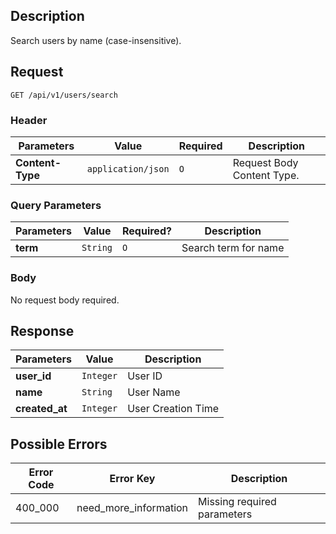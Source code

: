 ## Description

Search users by name (case-insensitive).

## Request

`GET /api/v1/users/search`

### Header

| Parameters       | Value              | Required | Description                |
| ---------------- | ------------------ | -------- | -------------------------- |
| **Content-Type** | `application/json` | `O`      | Request Body Content Type. |

### Query Parameters

| Parameters | Value    | Required? | Description          |
| ---------- | -------- | --------- | -------------------- |
| **term**   | `String` | `O`       | Search term for name |

### Body

No request body required.

## Response

| Parameters     | Value     | Description        |
| -------------- | --------- | ------------------ |
| **user_id**    | `Integer` | User ID            |
| **name**       | `String`  | User Name          |
| **created_at** | `Integer` | User Creation Time |

## Possible Errors

| Error Code | Error Key             | Description                 |
| ---------- | --------------------- | --------------------------- |
| 400_000    | need_more_information | Missing required parameters |
